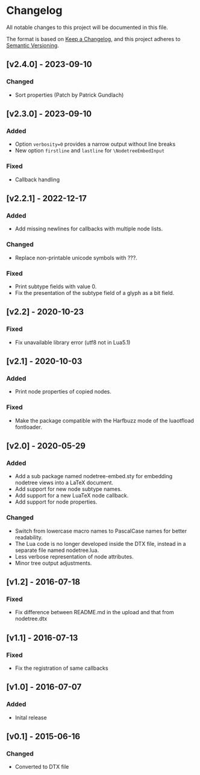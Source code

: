 # Changelog

All notable changes to this project will be documented in this file.

The format is based on [Keep a Changelog](https://keepachangelog.com/en/1.0.0/),
and this project adheres to [Semantic Versioning](https://semver.org/spec/v2.0.0.html).

## [v2.4.0] - 2023-09-10

### Changed

- Sort properties (Patch by Patrick Gundlach)

## [v2.3.0] - 2023-09-10

### Added

- Option `verbosity=0` provides a narrow output without line breaks
- New option `firstline` and `lastline` for `\NodetreeEmbedInput`

### Fixed

- Callback handling

## [v2.2.1] - 2022-12-17

### Added

- Add missing newlines for callbacks with multiple node lists.

### Changed

- Replace non-printable unicode symbols with ???.

### Fixed

- Print subtype fields with value 0.
- Fix the presentation of the subtype field of a glyph as a bit field.

## [v2.2] - 2020-10-23

### Fixed

- Fix unavailable library error (utf8 not in Lua5.1)

## [v2.1] - 2020-10-03

### Added

- Print node properties of copied nodes.

### Fixed

- Make the package compatible with the Harfbuzz mode of the luaotfload
  fontloader.

## [v2.0] - 2020-05-29

### Added

- Add a sub package named nodetree-embed.sty for embedding nodetree
  views into a LaTeX document.
- Add support for new node subtype names.
- Add support for a new LuaTeX node callback.
- Add support for node properties.

### Changed

- Switch from lowercase macro names to PascalCase names for better
  readability.
- The Lua code is no longer developed inside the DTX file, instead in
  a separate file named nodetree.lua.
- Less verbose representation of node attributes.
- Minor tree output adjustments.

## [v1.2] - 2016-07-18

### Fixed

- Fix difference between README.md in the upload and that from
  nodetree.dtx

## [v1.1] - 2016-07-13

### Fixed

- Fix the registration of same callbacks

## [v1.0] - 2016-07-07

### Added

- Inital release

## [v0.1] - 2015-06-16

### Changed

- Converted to DTX file
